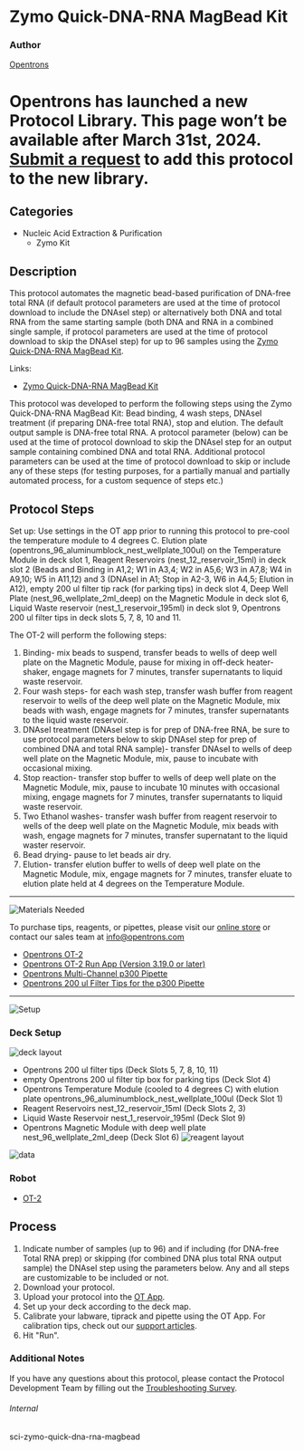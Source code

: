 # Zymo Quick-DNA-RNA MagBead Kit

### Author
[Opentrons](https://opentrons.com/)


# Opentrons has launched a new Protocol Library. This page won’t be available after March 31st, 2024. [Submit a request](https://docs.google.com/forms/d/e/1FAIpQLSdYYp9QCKow4nn0KlCVsMS3HX0eJ0N9O7-erajKvcpT0lWbSg/viewform) to add this protocol to the new library.

## Categories
* Nucleic Acid Extraction & Purification
     * Zymo Kit

## Description

This protocol automates the magnetic bead-based purification of DNA-free total RNA (if default protocol parameters are used at the time of protocol download to include the DNAseI step) or alternatively both DNA and total RNA from the same starting sample (both DNA and RNA in a combined single sample, if protocol parameters are used at the time of protocol download to skip the DNAseI step) for up to 96 samples using the [Zymo Quick-DNA-RNA MagBead Kit](https://opentrons-protocol-library-website.s3.amazonaws.com/custom-README-images/sci-zymo-quick-dna-rna-magbead/_r2130_r2131_quick-dna_rna_magbead.pdf).

Links:
* [Zymo Quick-DNA-RNA MagBead Kit](https://opentrons-protocol-library-website.s3.amazonaws.com/custom-README-images/sci-zymo-quick-dna-rna-magbead/_r2130_r2131_quick-dna_rna_magbead.pdf)

This protocol was developed to perform the following steps using the Zymo Quick-DNA-RNA MagBead Kit: Bead binding, 4 wash steps, DNAseI treatment (if preparing DNA-free total RNA), stop and elution. The default output sample is DNA-free total RNA. A protocol parameter (below) can be used at the time of protocol download to skip the DNAseI step for an output sample containing combined DNA and total RNA. Additional protocol parameters can be used at the time of protocol download to skip or include any of these steps (for testing purposes, for a partially manual and partially automated process, for a custom sequence of steps etc.)

## Protocol Steps

Set up: Use settings in the OT app prior to running this protocol to pre-cool the temperature module to 4 degrees C. Elution plate (opentrons_96_aluminumblock_nest_wellplate_100ul) on the Temperature Module in deck slot 1, Reagent Reservoirs (nest_12_reservoir_15ml) in deck slot 2 (Beads and Binding in A1,2; W1 in A3,4; W2 in A5,6; W3 in A7,8; W4 in A9,10; W5 in A11,12) and 3 (DNAseI in A1; Stop in A2-3, W6 in A4,5; Elution in A12), empty 200 ul filter tip rack (for parking tips) in deck slot 4, Deep Well Plate (nest_96_wellplate_2ml_deep) on the Magnetic Module in deck slot 6, Liquid Waste reservoir (nest_1_reservoir_195ml) in deck slot 9, Opentrons 200 ul filter tips in deck slots 5, 7, 8, 10 and 11.

The OT-2 will perform the following steps:
1. Binding- mix beads to suspend, transfer beads to wells of deep well plate on the Magnetic Module, pause for mixing in off-deck heater-shaker, engage magnets for 7 minutes, transfer supernatants to liquid waste reservoir.
2. Four wash steps- for each wash step, transfer wash buffer from reagent reservoir to wells of the deep well plate on the Magnetic Module, mix beads with wash, engage magnets for 7 minutes, transfer supernatants to the liquid waste reservoir.
3. DNAseI treatment (DNAseI step is for prep of DNA-free RNA, be sure to use protocol parameters below to skip DNAseI step for prep of combined DNA and total RNA sample)- transfer DNAseI to wells of deep well plate on the Magnetic Module, mix, pause to incubate with occasional mixing.
4. Stop reaction- transfer stop buffer to wells of deep well plate on the Magnetic Module, mix, pause to incubate 10 minutes with occasional mixing, engage magnets for 7 minutes, transfer supernatants to liquid waste reservoir.
5. Two Ethanol washes- transfer wash buffer from reagent reservoir to wells of the deep well plate on the Magnetic Module, mix beads with wash, engage magnets for 7 minutes, transfer supernatant to the liquid waster reservoir.
6. Bead drying- pause to let beads air dry.
7. Elution- transfer elution buffer to wells of deep well plate on the Magnetic Module, mix, engage magnets for 7 minutes, transfer eluate to elution plate held at 4 degrees on the Temperature Module.

---
![Materials Needed](https://s3.amazonaws.com/opentrons-protocol-library-website/custom-README-images/001-General+Headings/materials.png)

To purchase tips, reagents, or pipettes, please visit our [online store](https://shop.opentrons.com/) or contact our sales team at [info@opentrons.com](mailto:info@opentrons.com)

* [Opentrons OT-2](https://shop.opentrons.com/collections/ot-2-robot/products/ot-2)
* [Opentrons OT-2 Run App (Version 3.19.0 or later)](https://opentrons.com/ot-app/)
* [Opentrons Multi-Channel p300 Pipette](https://shop.opentrons.com/collections/ot-2-pipettes/products/single-channel-electronic-pipette)
* [Opentrons 200 ul Filter Tips for the p300 Pipette](https://shop.opentrons.com/collections/opentrons-tips)

---
![Setup](https://s3.amazonaws.com/opentrons-protocol-library-website/custom-README-images/001-General+Headings/Setup.png)

### Deck Setup
![deck layout](https://opentrons-protocol-library-website.s3.amazonaws.com/custom-README-images/zymo-rna-extraction/Screen+Shot+2022-07-12+at+9.56.08+AM.png)

* Opentrons 200 ul filter tips (Deck Slots 5, 7, 8, 10, 11)
* empty Opentrons 200 ul filter tip box for parking tips (Deck Slot 4)
* Opentrons Temperature Module (cooled to 4 degrees C) with elution plate opentrons_96_aluminumblock_nest_wellplate_100ul (Deck Slot 1)
* Reagent Reservoirs nest_12_reservoir_15ml (Deck Slots 2, 3)
* Liquid Waste Reservoir nest_1_reservoir_195ml (Deck Slot 9)
* Opentrons Magnetic Module with deep well plate nest_96_wellplate_2ml_deep (Deck Slot 6)
![reagent layout](https://opentrons-protocol-library-website.s3.amazonaws.com/custom-README-images/zymo-rna-extraction/Screen+Shot+2022-07-12+at+9.56.28+AM.png)


![data](https://opentrons-protocol-library-website.s3.amazonaws.com/custom-README-images/sci-zymo-quick-dna-rna-magbead/readme_data.png)

### Robot
* [OT-2](https://opentrons.com/ot-2)

## Process
1. Indicate number of samples (up to 96) and if including (for DNA-free Total RNA prep) or skipping (for combined DNA plus total RNA output sample) the DNAseI step using the parameters below. Any and all steps are customizable to be included or not.
2. Download your protocol.
3. Upload your protocol into the [OT App](https://opentrons.com/ot-app).
4. Set up your deck according to the deck map.
5. Calibrate your labware, tiprack and pipette using the OT App. For calibration tips, check out our [support articles](https://support.opentrons.com/en/collections/1559720-guide-for-getting-started-with-the-ot-2).
6. Hit "Run".

### Additional Notes
If you have any questions about this protocol, please contact the Protocol Development Team by filling out the [Troubleshooting Survey](https://protocol-troubleshooting.paperform.co/).

###### Internal
sci-zymo-quick-dna-rna-magbead
